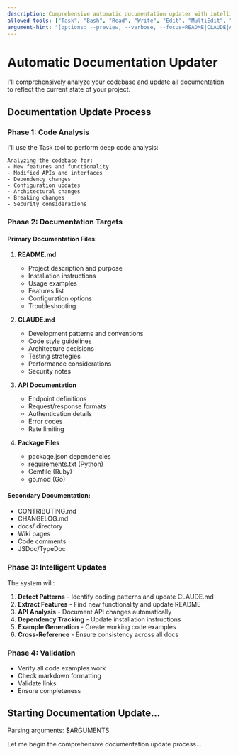 ```yaml
---
description: Comprehensive automatic documentation updater with intelligent code analysis
allowed-tools: ["Task", "Bash", "Read", "Write", "Edit", "MultiEdit", "Glob", "Grep", "TodoWrite"]
argument-hint: "[options: --preview, --verbose, --focus=README|CLAUDE|API|ALL]"
---
```


# Automatic Documentation Updater

I'll comprehensively analyze your codebase and update all documentation to reflect the current state of your project.

## Documentation Update Process

### Phase 1: Code Analysis
I'll use the Task tool to perform deep code analysis:

```
Analyzing the codebase for:
- New features and functionality
- Modified APIs and interfaces  
- Dependency changes
- Configuration updates
- Architectural changes
- Breaking changes
- Security considerations
```

### Phase 2: Documentation Targets

#### Primary Documentation Files:
1. **README.md**
   - Project description and purpose
   - Installation instructions
   - Usage examples
   - Features list
   - Configuration options
   - Troubleshooting

2. **CLAUDE.md** 
   - Development patterns and conventions
   - Code style guidelines
   - Architecture decisions
   - Testing strategies
   - Performance considerations
   - Security notes

3. **API Documentation**
   - Endpoint definitions
   - Request/response formats
   - Authentication details
   - Error codes
   - Rate limiting

4. **Package Files**
   - package.json dependencies
   - requirements.txt (Python)
   - Gemfile (Ruby)
   - go.mod (Go)

#### Secondary Documentation:
- CONTRIBUTING.md
- CHANGELOG.md
- docs/ directory
- Wiki pages
- Code comments
- JSDoc/TypeDoc

### Phase 3: Intelligent Updates

The system will:
1. **Detect Patterns** - Identify coding patterns and update CLAUDE.md
2. **Extract Features** - Find new functionality and update README
3. **API Analysis** - Document API changes automatically
4. **Dependency Tracking** - Update installation instructions
5. **Example Generation** - Create working code examples
6. **Cross-Reference** - Ensure consistency across all docs

### Phase 4: Validation
- Verify all code examples work
- Check markdown formatting
- Validate links
- Ensure completeness

## Starting Documentation Update...

Parsing arguments: $ARGUMENTS

Let me begin the comprehensive documentation update process...